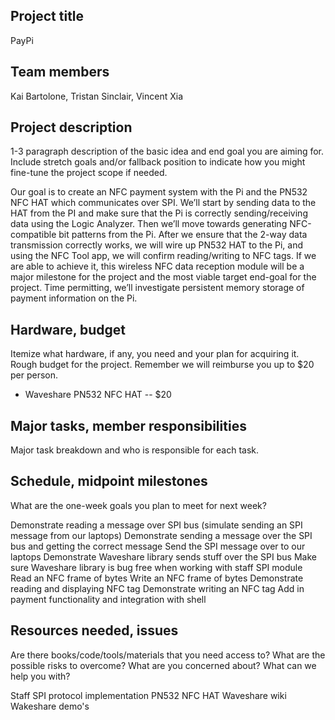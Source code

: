 ## Project title
PayPi

## Team members
Kai Bartolone, Tristan Sinclair, Vincent Xia

## Project description
1-3 paragraph description of the basic idea and end goal you are aiming for. Include stretch goals and/or fallback position to indicate how you might fine-tune the project scope if needed.

Our goal is to create an NFC payment system with the Pi and the PN532 NFC HAT which communicates over SPI. We’ll start by sending data to the HAT from the PI and make sure that the Pi is correctly sending/receiving data using the Logic Analyzer. Then we’ll move towards generating NFC-compatible bit patterns from the Pi. After we ensure that the 2-way data transmission correctly works, we will wire up PN532 HAT to the Pi, and using the NFC Tool app, we will confirm reading/writing to NFC tags. If we are able to achieve it, this wireless NFC data reception module will be a major milestone for the project and the most viable target end-goal for the project. Time permitting, we’ll investigate persistent memory storage of payment information on the Pi.



## Hardware, budget
Itemize what hardware, if any, you need and your plan for acquiring it.
Rough budget for the project. Remember we will reimburse you up to $20 per person.

- Waveshare PN532 NFC HAT -- $20

## Major tasks, member responsibilities
Major task breakdown and who is responsible for each task.

## Schedule, midpoint milestones
What are the one-week goals you plan to meet for next week?

Demonstrate reading a message over SPI bus (simulate sending an SPI message from our laptops)
Demonstrate sending a message over the SPI bus and getting the correct message
Send the SPI message over to our laptops
Demonstrate Waveshare library sends stuff over the SPI bus
Make sure Waveshare library is bug free when working with staff SPI module
Read an NFC frame of bytes
Write an NFC frame of bytes
Demonstrate reading and displaying NFC tag
Demonstrate writing an NFC tag
Add in payment functionality and integration with shell



## Resources needed, issues
Are there books/code/tools/materials that you need access to? What are the possible risks to overcome? What are you concerned about? What can we help you with?

Staff SPI protocol implementation
PN532 NFC HAT
Waveshare wiki
Wakeshare demo's


